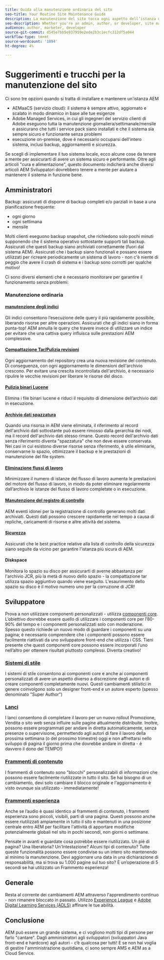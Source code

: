 ```yaml
---
title: Guida alla manutenzione ordinaria del sito
seo-title: Your Routine Site Maintenance Guide
description: La manutenzione del sito tocca ogni aspetto dell’istanza di AEM Sites, sia che tu sia un amministratore, un autore o uno sviluppatore. Utilizza questa guida per assicurarti che la tua strategia sia configurata per il successo.
seo-description: Whether you're an admin, author, or developer, site maintenance touches every aspect of your AEM Sites instance. Use this guide to ensure your strategy is set up for success.
audience: author, marketer, developer
source-git-commit: d545e7bb5e937959e2ede2b3c1ecfc312df5a044
workflow-type: tm+mt
source-wordcount: '1094'
ht-degree: 4%

---
```



# Suggerimenti e trucchi per la manutenzione del sito

Ci sono tre opzioni quando si tratta di installare e mantenere un&#39;istanza AEM

* AEMaaCS (servizio cloud): il sistema è sempre attivo, aggiornato e scalato in modo dinamico in base alle tue esigenze
* Adobe Managed Services, in cui gli ingegneri del servizio clienti di Adobe eseguono tutta la manutenzione giornaliera/settimanale/mensile e assicurano che tutti i service pack siano installati e che il sistema sia sempre sicuro e funzionante senza problemi
* esecuzione on-premise, dove è necessario occuparsi dell&#39;intero sistema, inclusi backup, aggiornamenti e sicurezza.

Se scegli di implementare il tuo sistema locale, ecco alcune cose da tenere a mente per assicurarti di avere un sistema sicuro e performante. Oltre agli articoli &quot;cura e alimentazione&quot;, questo documento indicherà anche diversi articoli AEM Sviluppatori dovrebbero tenere a mente per aiutare a mantenere il sistema in funzione bene.

## Amministratori

Backup: assicurati di disporre di backup completi e/o parziali in base a una pianificazione frequente:

* ogni giorno
* ogni settimana
* mensile

Molti clienti eseguono backup snapshot, che richiedono solo pochi minuti supponendo che il sistema operativo sottostante supporti tali backup. Assicurati che questi backup siano archiviati correttamente (fuori dal sistema AEM). Assicurati che i backup siano funzionali e possano essere utilizzati per ricreare periodicamente un sistema di lavoro - non c&#39;è niente di peggio che avere il crash di sistema e i backup sono corrotti per qualche motivo!

Ci sono diversi elementi che è necessario monitorare per garantire il funzionamento senza problemi:

### Manutenzione ordinaria

#### [manutenzione degli indici](https://experienceleague.adobe.com/docs/experience-manager-65/deploying/practices/best-practices-for-queries-and-indexing.html?lang=it)

Gli indici consentono l’esecuzione delle query il più rapidamente possibile, liberando risorse per altre operazioni. Assicurati che gli indici siano in forma punta-top! AEM annulla le query che travere invece di utilizzare un indice per evitare che una cattiva query influisca sulle prestazioni AEM complessive.

#### [Compattazione Tar/Pulizia revisioni](https://experienceleague.adobe.com/docs/experience-manager-65/deploying/deploying/revision-cleanup.html?lang=en)

Ogni aggiornamento del repository crea una nuova revisione del contenuto. Di conseguenza, con ogni aggiornamento le dimensioni dell&#39;archivio crescono. Per evitare una crescita incontrollata dell&#39;archivio, è necessario ripulire le vecchie revisioni per liberare le risorse del disco.

#### [Pulizia binari Lucene](https://experienceleague.adobe.com/docs/experience-manager-64/administering/operations/operations-dashboard.html?lang=en#automated-maintenance-tasks)

Elimina i file binari lucene e riduci il requisito di dimensione dell’archivio dati in esecuzione.

#### [Archivio dati spazzatura](https://experienceleague.adobe.com/docs/experience-manager-64/administering/operations/data-store-garbage-collection.html?lang=en)

Quando una risorsa in AEM viene eliminata, il riferimento al record dell&#39;archivio dati sottostante può essere rimosso dalla gerarchia dei nodi, ma il record dell&#39;archivio dati stesso rimane. Questo record dell&#39;archivio dati senza riferimento diventa &quot;spazzatura&quot; che non deve essere conservata. Nei casi in cui esistono diverse risorse senza riferimento, è utile eliminarle, conservarne lo spazio, ottimizzare il backup e le prestazioni di manutenzione del file system.

#### [Eliminazione flussi di lavoro](https://experienceleague.adobe.com/docs/experience-manager-64/administering/operations/workflows-administering.html?lang=en)

Minimizzare il numero di istanze del flusso di lavoro aumenta le prestazioni del motore del flusso di lavoro, in modo da poter eliminare regolarmente dall’archivio le istanze del flusso di lavoro completate o in esecuzione.

#### [Manutenzione del registro di controllo](https://experienceleague.adobe.com/docs/experience-manager-64/administering/operations/operations-audit-log.html?lang=en)

AEM eventi idonei per la registrazione di controllo generano molti dati archiviati. Questi dati possono crescere rapidamente nel tempo a causa di repliche, caricamenti di risorse e altre attività del sistema.

#### [Sicurezza](https://experienceleague.adobe.com/docs/experience-manager-65/administering/security/security-checklist.html?lang=en)

Assicurati che le best practice relative alla lista di controllo della sicurezza siano seguite da vicino per garantire l&#39;istanza più sicura di AEM.

#### Diskspace

Monitora lo spazio su disco per assicurarti di averne abbastanza per l&#39;archivio JCR, più la metà di nuovo dello spazio - la compattazione tar utilizza spazio aggiuntivo quando viene eseguito. L&#39;esaurimento dello spazio su disco è il motivo numero uno per la corruzione di JCR!

## Sviluppatore

Prova a non utilizzare componenti personalizzati - utilizza [componenti core](https://www.aemcomponents.dev/). L’obiettivo dovrebbe essere quello di utilizzare i componenti core per l’80-90% del tempo e i componenti personalizzati solo con moderazione. Spesso questo richiede un nuovo modo di guardare i componenti su una pagina; è necessario comprendere che i componenti possono essere facilmente riattivati da uno sviluppatore front-end che utilizza i CSS. Tieni presente che questi componenti core possono essere incorporati l’uno nell’altro per ottenere risultati piuttosto complessi. Diventa creativo!

### [Sistemi di stile](https://experienceleague.adobe.com/docs/experience-manager-65/authoring/siteandpage/style-system.html?lang=en)

I sistemi di stile consentono ai componenti core e anche ai componenti personalizzati di avere un aspetto diverso a discrezione degli autori e di creare componenti completamente nuovi. Questi cambiamenti stilistici in genere coinvolgono solo un designer front-end e un autore esperto (spesso denominato &quot;Super Author&quot;)

### [Lanci](https://experienceleague.adobe.com/docs/experience-manager-cloud-service/content/sites/authoring/launches/overview.html?lang=en)

I lanci consentono di completare il lavoro per un nuovo rollout Promozione, Vendita o sito web senza influire sulle pagine attualmente distribuite. Inoltre, possono essere programmati per andare in diretta automaticamente, senza presenze o supervisione, permettendo agli autori di fare il lavoro della prossima settimana (o del prossimo trimestre) oggi e non affrettarsi nello sviluppo di pagina il giorno prima che dovrebbe andare in diretta - è davvero il dono del TEMPO!)

### [Frammenti di contenuto](https://experienceleague.adobe.com/docs/experience-manager-64/assets/fragments/content-fragments.html?lang=en)

I frammenti di contenuto sono &quot;blocchi&quot; personalizzabili di informazioni che possono essere facilmente riutilizzate in tutto il sito. Se hai bisogno di un cambiamento, devi solo cambiare il blocco originale e l&#39;aggiornamento è visto ovunque sia utilizzato - immediatamente!

### [Frammenti esperienza](https://experienceleague.adobe.com/docs/experience-manager-learn/sites/experience-fragments/experience-fragments-feature-video-use.html?lang=en)

Anche se l’audio è quasi identico ai frammenti di contenuto, i frammenti esperienza sono piccoli, visibili, parti di una pagina. Questi possono anche essere riutilizzati ampiamente in tutto il sito e mantenuti in una posizione centrale entro AEM per facilitare l&#39;attività di apportare modifiche potenzialmente globali nel sito in pochi secondi, non giorni o settimane.

Pensate in avanti e guardate cosa potrebbe essere riutilizzato. Un piè di pagina? Una liberatoria? Un&#39;Intestazione? Alcuni tipi di contenuto? Tutte queste funzionalità possono essere condivise su un intero sito mantenendo al minimo la manutenzione. Devi aggiornare una data in una dichiarazione di responsabilità, ma si trova su 1.000 pagine sul tuo sito? È un’operazione di 5 secondi se hai utilizzato un Frammento esperienza!

## Generale

Resta al corrente dei cambiamenti AEM attraverso l&#39;apprendimento continuo - non rimanere bloccato in passato. Utilizzo [Experience League](https://experienceleague.adobe.com/docs/experience-manager-learn/sites/overview.html?lang=en) e [Adobe Digital Learning Services (ADLS)](https://learning.adobe.com/) affinare le tue abilità.

## Conclusione

AEM può essere un grande sistema, e ci vogliono molti tipi di persone per farlo &quot;cantare&quot;. Dagli amministratori agli sviluppatori (sviluppatori Java front-end e hardcore) agli autori - c’è qualcosa per tutti! E se non hai voglia di gestire l&#39;amministrazione quotidiana, ci sono sempre AMS e AEM as a Cloud Service.
